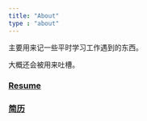 ```yaml
---
title: "About"
type : "about"
---
```


主要用来记一些平时学习工作遇到的东西。

大概还会被用来吐槽。

### [Resume](../resume-en)

### [简历](../resume-cn)
